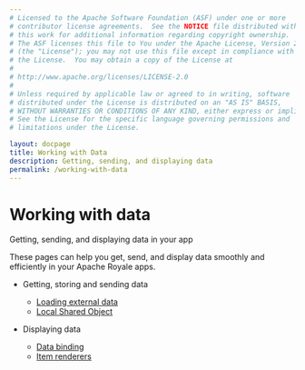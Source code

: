 ```yaml
---
# Licensed to the Apache Software Foundation (ASF) under one or more
# contributor license agreements.  See the NOTICE file distributed with
# this work for additional information regarding copyright ownership.
# The ASF licenses this file to You under the Apache License, Version 2.0
# (the "License"); you may not use this file except in compliance with
# the License.  You may obtain a copy of the License at
# 
# http://www.apache.org/licenses/LICENSE-2.0
# 
# Unless required by applicable law or agreed to in writing, software
# distributed under the License is distributed on an "AS IS" BASIS,
# WITHOUT WARRANTIES OR CONDITIONS OF ANY KIND, either express or implied.
# See the License for the specific language governing permissions and
# limitations under the License.

layout: docpage
title: Working with Data
description: Getting, sending, and displaying data
permalink: /working-with-data
---
```


# Working with data

Getting, sending, and displaying data in your app

These pages can help you get, send, and display data smoothly and efficiently in your Apache Royale apps.

* Getting, storing and sending data
  * [Loading external data](/features/loading-external-data)
  * [Local Shared Object](/features/loading-external-data/localsharedobject)


* Displaying data
  * [Data binding](/features/data-binding)
  * [Item renderers](/features/item-renderers)
  

